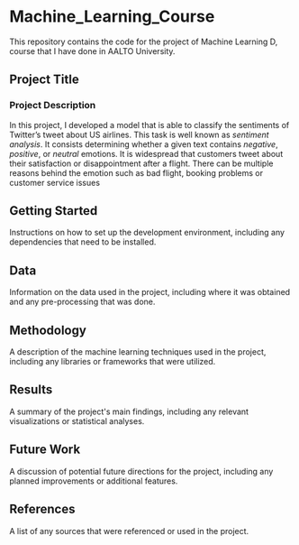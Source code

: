 # Machine_Learning_Course
This repository contains the code for the project of Machine Learning D, course that I have done in AALTO University.


## Project Title

### Project Description
In this project, I developed a model that is able to classify the sentiments of Twitter’s tweet about US airlines. This task is
well known as *sentiment analysis*. It consists determining whether a given text contains _negative_, _positive_, or _neutral_ emotions.
It is widespread that customers tweet about their satisfaction or disappointment after a flight. There can be multiple reasons
behind the emotion such as bad flight, booking problems or customer service issues

## Getting Started
Instructions on how to set up the development environment, including any dependencies that need to be installed.

## Data
Information on the data used in the project, including where it was obtained and any pre-processing that was done.

## Methodology
A description of the machine learning techniques used in the project, including any libraries or frameworks that were utilized.

## Results
A summary of the project's main findings, including any relevant visualizations or statistical analyses.

## Future Work
A discussion of potential future directions for the project, including any planned improvements or additional features.

## References
A list of any sources that were referenced or used in the project.
